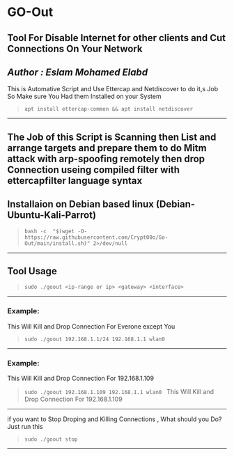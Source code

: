 # GO-Out

Tool For Disable Internet for other clients and Cut Connections On Your Network  
--
*Author : Eslam Mohamed Elabd*
--
This is Automative Script and Use Ettercap and Netdiscover to do it,s Job
So Make sure You Had them Installed on your System
>`apt install ettercap-common && apt install netdiscover`
---
The Job of this Script is Scanning then List and arrange targets and prepare them to do Mitm attack with arp-spoofing  remotely then drop Connection useing compiled filter with ettercapfilter language syntax 
---

## Installaion on Debian based linux (Debian-Ubuntu-Kali-Parrot)

>` bash -c  "$(wget -O- https://raw.githubusercontent.com/Crypt00o/Go-Out/main/install.sh)" 2>/dev/null `
---
## Tool Usage 
>`sudo ./goout <ip-range or ip> <gateway> <interface> `
---
### Example:
This Will Kill and Drop Connection For Everone except You
>`sudo ./goout 192.168.1.1/24 192.168.1.1 wlan0 `
---
### Example:
This Will Kill and Drop Connection For 192.168.1.109 
>`sudo ./goout 192.168.1.109 192.168.1.1 wlan0 `
>This Will Kill and Drop Connection For 192.168.1.109
---
if you want to Stop Droping and Killing Connections , What should you Do?
Just run this 
>`sudo ./goout stop `
---
